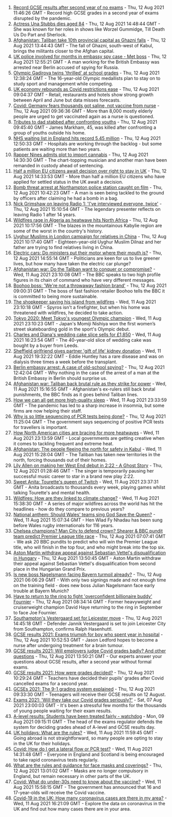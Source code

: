 1. [Record GCSE results after second year of no exams](https://www.bbc.co.uk/news/education-58174253) - Thu, 12 Aug 2021 11:46:26 GMT - Record high GCSE grades in a second year of exams disrupted by the pandemic.
2. [Actress Una Stubbs dies aged 84](https://www.bbc.co.uk/news/entertainment-arts-58190446) - Thu, 12 Aug 2021 14:48:44 GMT - She was known for her roles in shows like Worzel Gummidge, Till Death Us Do Part and Sherlock.
3. [Afghanistan: Taliban take 10th provincial capital as Ghazni falls](https://www.bbc.co.uk/news/world-asia-58184202) - Thu, 12 Aug 2021 13:44:43 GMT - The fall of Ghazni, south-west of Kabul, brings the militants closer to the Afghan capital.
4. [UK police involved for months in embassy spy case - Met boss](https://www.bbc.co.uk/news/uk-58185952) - Thu, 12 Aug 2021 12:55:21 GMT - A man working for the British Embassy was arrested near Berlin accused of spying for Russia.
5. [Olympic Gadirova twins 'thrilled' at school grades](https://www.bbc.co.uk/news/uk-england-beds-bucks-herts-58187027) - Thu, 12 Aug 2021 12:38:24 GMT - The 16-year-old Olympic medallists plan to stay on to study sport and management while competing.
6. [UK economy rebounds as Covid restrictions ease](https://www.bbc.co.uk/news/uk-58183519) - Thu, 12 Aug 2021 09:04:37 GMT - Retail, restaurants and hotels show strong growth between April and June but data misses forecasts.
7. [Covid: Germany fears thousands got saline, not vaccine from nurse](https://www.bbc.co.uk/news/world-europe-58186032) - Thu, 12 Aug 2021 09:36:36 GMT - More than 8,000 mostly elderly people are urged to get vaccinated again as a nurse is questioned.
8. [Tributes to dad stabbed after confronting youths](https://www.bbc.co.uk/news/uk-england-london-58186688) - Thu, 12 Aug 2021 09:45:40 GMT - James Markham, 45, was killed after confronting a group of youths outside his home.
9. [NHS waiting list in England hits record 5.45 million](https://www.bbc.co.uk/news/health-58186708) - Thu, 12 Aug 2021 12:50:33 GMT - Hospitals are working through the backlog - but some patients are waiting more than two years.
10. [Rapper Nines admits plot to import cannabis](https://www.bbc.co.uk/news/uk-england-london-58190579) - Thu, 12 Aug 2021 14:30:30 GMT - The chart-topping musician and another man have been remanded in custody ahead of sentencing.
11. [Half a million EU citizens await decision over right to stay in UK](https://www.bbc.co.uk/news/uk-58188657) - Thu, 12 Aug 2021 14:33:53 GMT - More than half a million EU citizens who have applied for settled status in the UK await a decision.
12. [Bomb threat arrest at Northampton police station caught on film](https://www.bbc.co.uk/news/uk-england-northamptonshire-58187469) - Thu, 12 Aug 2021 10:42:23 GMT - A man is seen being tackled to the ground by officers after claiming he had a bomb in a bag.
13. [Nick Grimshaw on leaving Radio 1: 'I've interviewed everyone, twice'](https://www.bbc.co.uk/news/newsbeat-58188400) - Thu, 12 Aug 2021 15:10:54 GMT - The legendary presenter reflects on leaving Radio 1 after 14 years.
14. [Wildfires rage in Algeria as heatwave hits North Africa](https://www.bbc.co.uk/news/world-africa-58184912) - Thu, 12 Aug 2021 10:17:56 GMT - The blazes in the mountainous Kabylie region are some of the worst in the country's history.
15. [Uyghur Muslims in London campaign for relatives in China](https://www.bbc.co.uk/news/science-environment-58108634) - Thu, 12 Aug 2021 10:17:40 GMT - Eighteen-year-old Uyghur Muslim Dilnaz and her father are trying to find relatives living in China.
16. [Electric cars: Do ministers put their motor where their mouth is?](https://www.bbc.co.uk/news/uk-politics-58170665) - Thu, 12 Aug 2021 14:55:14 GMT - Politicians are keen for us to live greener lives, but how many have taken the electric car plunge?
17. [Afghanistan war: Do the Taliban want to conquer or compromise?](https://www.bbc.co.uk/news/world-asia-58181670) - Wed, 11 Aug 2021 23:10:08 GMT - The BBC speaks to two high profile figures in its chain of command who have very different messages.
18. [Boohoo boss: 'We're not a throwaway fashion brand'](https://www.bbc.co.uk/news/business-58160237) - Thu, 12 Aug 2021 09:00:31 GMT - The boss of fast fashion retailer Boohoo tells the BBC it is committed to being more sustainable.
19. [The shopkeeper saving his island from wildfires](https://www.bbc.co.uk/news/world-europe-58177493) - Wed, 11 Aug 2021 23:10:18 GMT - Spyros isn't a firefighter, but when his home was threatened with wildfires, he decided to take action.
20. [Tokyo 2020: Meet Tokyo's youngest Olympic champion](https://www.bbc.co.uk/news/world-asia-58168591) - Wed, 11 Aug 2021 23:10:23 GMT - Japan's Momiji Nishiya won the first women’s street skateboarding gold in the sport's Olympic debut.
21. [Charles and Diana's wedding cake slice sells for £1,850](https://www.bbc.co.uk/news/uk-england-gloucestershire-58173317) - Wed, 11 Aug 2021 16:23:54 GMT - The 40-year-old slice of wedding cake was bought by a buyer from Leeds.
22. [Sheffield girlfriend gives partner 'gift of life' kidney donation](https://www.bbc.co.uk/news/uk-england-south-yorkshire-58178126) - Wed, 11 Aug 2021 19:32:22 GMT - Eddie Huntley has a rare disease and was on dialysis three times a week before the transplant.
23. [Berlin embassy arrest: A case of old-school spying?](https://www.bbc.co.uk/news/uk-58185957) - Thu, 12 Aug 2021 12:42:04 GMT - Why nothing in the case of the arrest of a man at the British Embassy in Berlin should surprise us.
24. [Afghanistan war: Taliban back brutal rule as they strike for power](https://www.bbc.co.uk/news/world-asia-58156772) - Wed, 11 Aug 2021 15:16:55 GMT - Afghanistan's ex-rulers still back brutal punishments, the BBC finds as it goes behind Taliban lines.
25. [How we can all get more high-quality sleep](https://www.bbc.co.uk/news/business-58148044) - Wed, 11 Aug 2021 23:33:59 GMT - The pandemic has led to a sharp increase in insomnia, but some firms are now helping their staff.
26. [Why is so little sequencing of PCR tests being done?](https://www.bbc.co.uk/news/58176249) - Thu, 12 Aug 2021 11:25:04 GMT - The government says sequencing of positive PCR tests for travellers is important.
27. [How North American cities are bracing for more heatwaves](https://www.bbc.co.uk/news/world-us-canada-58015089) - Wed, 11 Aug 2021 23:13:59 GMT - Local governments are getting creative when it comes to tackling frequent and extreme heat.
28. [Afghanistan: The people fleeing the north for safety in Kabul](https://www.bbc.co.uk/news/world-asia-58170433) - Wed, 11 Aug 2021 15:28:04 GMT - The Taliban has taken new territories in the north, forcing thousands out of their homes.
29. [Lily Allen on making her West End debut in 2:22 - A Ghost Story](https://www.bbc.co.uk/news/entertainment-arts-58148849) - Thu, 12 Aug 2021 01:28:46 GMT - The singer is temporarily pausing her successful music career to star in a brand new play 2:22.
30. [Sweet Anita: Tourette's queen of Twitch](https://www.bbc.co.uk/news/disability-57155426) - Wed, 11 Aug 2021 23:37:31 GMT - Anita broadcasts to thousands every week, playing games whilst talking Tourette's and mental health.
31. [Wildfires: How are they linked to climate change?](https://www.bbc.co.uk/news/58159451) - Wed, 11 Aug 2021 15:38:30 GMT - A series of major wildfires across the world has hit the headlines - how do they compare to previous years?
32. [National anthem: Should Wales' teams sing God Save the Queen?](https://www.bbc.co.uk/news/uk-wales-58171799) - Wed, 11 Aug 2021 15:07:34 GMT - Hen Wlad Fy Nhadau has been sung before Wales rugby internationals for 116 years.
33. [Chelsea champions? Man City to defend crown? Shearer & BBC pundit team predict Premier League title race](https://www.bbc.co.uk/sport/football/58141017) - Thu, 12 Aug 2021 07:07:41 GMT - We ask 20 BBC pundits to predict who will win the Premier League title, who will finish in the top four, and who might break into the top six.
34. [Aston Martin withdraw appeal against Sebastian Vettel's disqualification in Hungary](https://www.bbc.co.uk/sport/formula1/58190803) - Thu, 12 Aug 2021 13:50:45 GMT - Aston Martin withdraw their appeal against Sebastian Vettel's disqualification from second place in the Hungarian Grand Prix.
35. [Is new boss Nagelsmann facing Bayern turmoil already?](https://www.bbc.co.uk/sport/football/58158867) - Thu, 12 Aug 2021 06:06:29 GMT - With only two signings made and not enough time on the training field - does new boss Julian Nagelsmann face early trouble at Bayern Munich?
36. [Haye to return to the ring to fight 'overconfident billionaire buddy' Fournier](https://www.bbc.co.uk/sport/boxing/58183582) - Thu, 12 Aug 2021 08:34:14 GMT - Former heavyweight and cruiserweight champion David Haye returning to the ring in September to face Joe Fournier.
37. [Southampton's Vestergaard set for Leicester move](https://www.bbc.co.uk/sport/football/58182118) - Thu, 12 Aug 2021 14:45:18 GMT - Defender Jannik Vestergaard is set to join Leicester City from Southampton, confirms Ralph Hasenhuttl.
38. [GCSE results 2021: Exams triumph for boy who spent year in hospital](https://www.bbc.co.uk/news/uk-england-derbyshire-58166542) - Thu, 12 Aug 2021 10:52:53 GMT - Jason Ledford hopes to become a nurse after undergoing treatment for a brain tumour.
39. [GCSE results 2021: Will employers judge Covid grades badly? And other questions](https://www.bbc.co.uk/news/education-58149810) - Thu, 12 Aug 2021 13:50:21 GMT - Our experts answer your questions about GCSE results, after a second year without formal exams.
40. [GCSE results 2021: How were grades decided?](https://www.bbc.co.uk/news/education-53682466) - Thu, 12 Aug 2021 10:29:24 GMT - Teachers have decided their pupils' grades after Covid cancelled exams for a second year.
41. [GCSEs 2021: The 9-1 grading system explained](https://www.bbc.co.uk/news/education-48993830) - Thu, 12 Aug 2021 09:33:30 GMT - Teenagers will receive their GCSE results on 12 August.
42. [Exams 2021: 'Will they take our Covid grades seriously?'](https://www.bbc.co.uk/news/education-58085778) - Sat, 07 Aug 2021 23:00:03 GMT - It's been a stressful few months for the thousands of young people waiting for their exam results.
43. [A-level results: Students have been treated fairly - watchdog](https://www.bbc.co.uk/news/education-58141518) - Mon, 09 Aug 2021 09:15:11 GMT - The head of the exams regulator defends the system for deciding grades ahead of A-level and GCSE results day.
44. [UK holidays: What are the rules?](https://www.bbc.co.uk/news/explainers-52646738) - Wed, 11 Aug 2021 11:59:45 GMT - Going abroad is not straightforward, so many people are opting to stay in the UK for their holidays.
45. [Covid: How do I get a lateral flow or PCR test?](https://www.bbc.co.uk/news/health-51943612) - Wed, 11 Aug 2021 14:31:48 GMT - Everyone in England and Scotland is being encouraged to take rapid coronavirus tests regularly.
46. [What are the rules and guidance for face masks and coverings?](https://www.bbc.co.uk/news/health-51205344) - Thu, 12 Aug 2021 13:01:02 GMT - Masks are no longer compulsory in England, but remain necessary in other parts of the UK.
47. [Covid: What do under-30s need to know about the vaccine?](https://www.bbc.co.uk/news/health-57273875) - Wed, 11 Aug 2021 15:58:15 GMT - The government has announced that 16 and 17-year-olds will receive the Covid vaccine.
48. [Covid-19 in the UK: How many coronavirus cases are there in my area?](https://www.bbc.co.uk/news/uk-51768274) - Wed, 11 Aug 2021 16:21:09 GMT - Explore the data on coronavirus in the UK and find out how many cases there are in your area.
